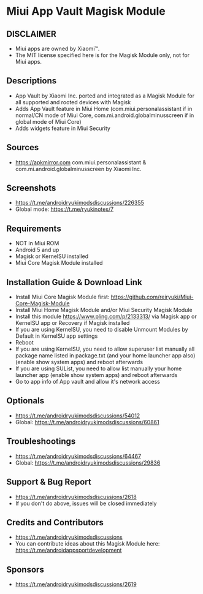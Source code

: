 # Miui App Vault Magisk Module

## DISCLAIMER
- Miui apps are owned by Xiaomi™.
- The MIT license specified here is for the Magisk Module only, not for Miui apps.

## Descriptions
- App Vault by Xiaomi Inc. ported and integrated as a Magisk Module for all supported and rooted devices with Magisk
- Adds App Vault feature in Miui Home (com.miui.personalassistant if in normal/CN mode of Miui Core, com.mi.android.globalminusscreen if in global mode of Miui Core)
- Adds widgets feature in Miui Security

## Sources
- https://apkmirror.com com.miui.personalassistant & com.mi.android.globalminusscreen by Xiaomi Inc.

## Screenshots
- https://t.me/androidryukimodsdiscussions/226355
- Global mode: https://t.me/ryukinotes/7

## Requirements
- NOT in Miui ROM
- Android 5 and up
- Magisk or KernelSU installed
- Miui Core Magisk Module installed

## Installation Guide & Download Link
- Install Miui Core Magisk Module first: https://github.com/reiryuki/Miui-Core-Magisk-Module
- Install Miui Home Magisk Module and/or Miui Security Magisk Module
- Install this module https://www.pling.com/p/2133313/ via Magisk app or KernelSU app or Recovery if Magisk installed
- If you are using KernelSU, you need to disable Unmount Modules by Default in KernelSU app settings
- Reboot
- If you are using KernelSU, you need to allow superuser list manually all package name listed in package.txt (and your home launcher app also) (enable show system apps) and reboot afterwards
- If you are using SUList, you need to allow list manually your home launcher app (enable show system apps) and reboot afterwards
- Go to app info of App vault and allow it's network access

## Optionals
- https://t.me/androidryukimodsdiscussions/54012
- Global: https://t.me/androidryukimodsdiscussions/60861

## Troubleshootings
- https://t.me/androidryukimodsdiscussions/64467
- Global: https://t.me/androidryukimodsdiscussions/29836

## Support & Bug Report
- https://t.me/androidryukimodsdiscussions/2618
- If you don't do above, issues will be closed immediately

## Credits and Contributors
- https://t.me/androidryukimodsdiscussions
- You can contribute ideas about this Magisk Module here: https://t.me/androidappsportdevelopment

## Sponsors
- https://t.me/androidryukimodsdiscussions/2619


